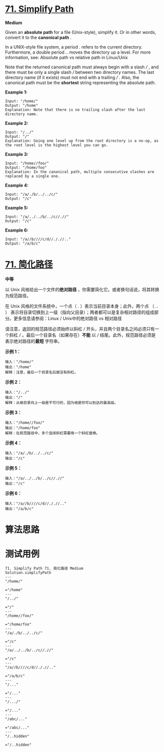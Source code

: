 # [71. Simplify Path][enTitle]

**Medium**

Given an **absolute path**  for a file (Unix-style), simplify it. Or in other words, convert it to the **canonical path** .

In a UNIX-style file system, a period  *.*  refers to the current directory. Furthermore, a double period  *..*  moves the directory up a level. For more information, see: Absolute path vs relative path in Linux/Unix

Note that the returned canonical path must always begin with a slash  */* , and there must be only a single slash  */*  between two directory names. The last directory name (if it exists) must not end with a trailing  */* . Also, the canonical path must be the **shortest**  string representing the absolute path.



**Example 1:** 

```
Input: "/home/"
Output: "/home"
Explanation: Note that there is no trailing slash after the last directory name.
```

**Example 2:** 

```
Input: "/../"
Output: "/"
Explanation: Going one level up from the root directory is a no-op, as the root level is the highest level you can go.
```

**Example 3:** 

```
Input: "/home//foo/"
Output: "/home/foo"
Explanation: In the canonical path, multiple consecutive slashes are replaced by a single one.
```

**Example 4:** 

```
Input: "/a/./b/../../c/"
Output: "/c"
```

**Example 5:** 

```
Input: "/a/../../b/../c//.//"
Output: "/c"
```

**Example 6:** 

```
Input: "/a//b////c/d//././/.."
Output: "/a/b/c"
```


# [71. 简化路径][cnTitle]

**中等**

以 Unix 风格给出一个文件的**绝对路径** ，你需要简化它。或者换句话说，将其转换为规范路径。

在 Unix 风格的文件系统中，一个点（ *.* ）表示当前目录本身；此外，两个点 （ *..* ） 表示将目录切换到上一级（指向父目录）；两者都可以是复杂相对路径的组成部分。更多信息请参阅：Linux / Unix中的绝对路径 vs 相对路径

请注意，返回的规范路径必须始终以斜杠  */*  开头，并且两个目录名之间必须只有一个斜杠  */* 。最后一个目录名（如果存在）**不能** 以  */*  结尾。此外，规范路径必须是表示绝对路径的**最短** 字符串。



**示例 1：** 

```
输入："/home/"
输出："/home"
解释：注意，最后一个目录名后面没有斜杠。

```

**示例 2：** 

```
输入："/../"
输出："/"
解释：从根目录向上一级是不可行的，因为根是你可以到达的最高级。

```

**示例 3：** 

```
输入："/home//foo/"
输出："/home/foo"
解释：在规范路径中，多个连续斜杠需要用一个斜杠替换。

```

**示例 4：** 

```
输入："/a/./b/../../c/"
输出："/c"

```

**示例 5：** 

```
输入："/a/../../b/../c//.//"
输出："/c"

```

**示例 6：** 

```
输入："/a//b////c/d//././/.."
输出："/a/b/c"
```




# 算法思路

# 测试用例
```
71. Simplify Path 71. 简化路径 Medium
Solution.simplifyPath
---
"/home/"

="/home"
---
"/../"

="/"
---
"/home//foo/"

="/home/foo"
---
"/a/./b/../../c/"

="/c"
---
"/a/../../b/../c//.//"

="/c"
---
"/a//b////c/d//././/.."

="/a/b/c"
---
"/..."

="/..."
---
"/.../"

="/..."
---
"/abc/..."

="/abc/..."
---
"/..hidden"

="/..hidden"
```

[enTitle]: https://leetcode.com/problems/simplify-path/
[cnTitle]: https://leetcode-cn.com/problems/simplify-path/
